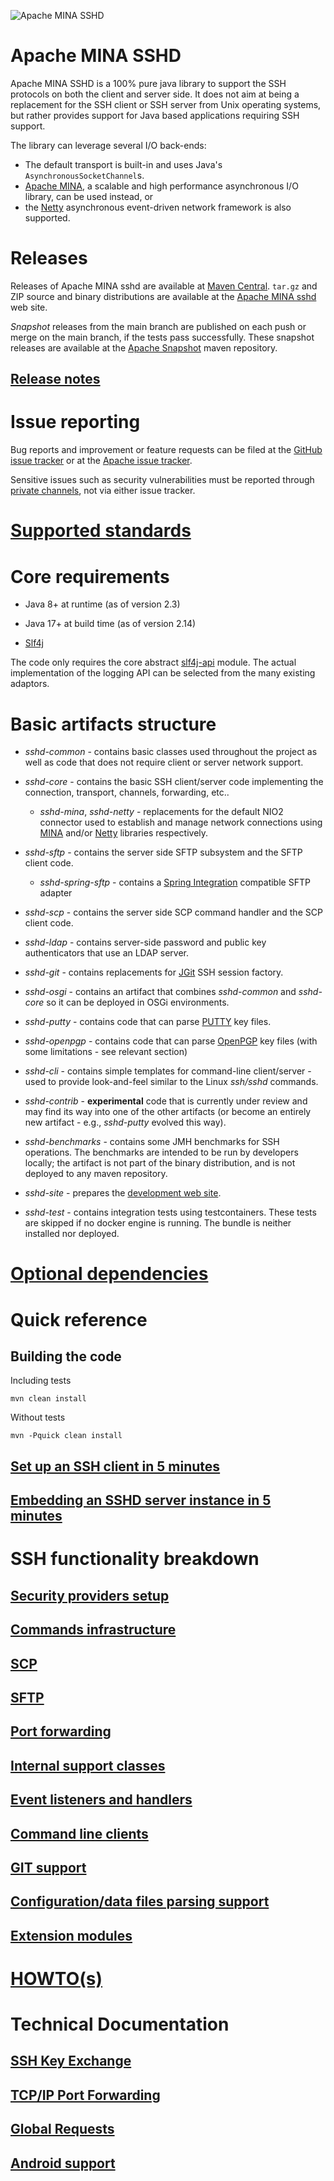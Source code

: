 ![Apache MINA SSHD](https://mina.apache.org/assets/img/header-sshd.png "Apache MINA SSHD")
# Apache MINA SSHD

Apache MINA SSHD is a 100% pure java library to support the SSH protocols on both the client and server side. It does not
aim at being a replacement for the SSH client or SSH server from Unix operating systems, but rather provides support for Java
based applications requiring SSH support.

The library can leverage several I/O back-ends:

* The default transport is built-in and uses Java's `AsynchronousSocketChannel`s.
* [Apache MINA](https://mina.apache.org), a scalable and high performance asynchronous I/O library, can be used instead, or
* the [Netty](https://netty.io) asynchronous event-driven network framework is also supported.

# Releases

Releases of Apache MINA sshd are available at [Maven Central](https://mvnrepository.com/artifact/org.apache.sshd). `tar.gz` and
ZIP source and binary distributions are available at the [Apache MINA sshd](https://mina.apache.org/sshd-project/downloads.html)
web site.

*Snapshot* releases from the main branch are published on each push or merge on the main branch, if the tests pass successfully.
These snapshot releases are available at the [Apache Snapshot](https://repository.apache.org/content/repositories/snapshots)
maven repository.

## [Release notes](./CHANGES.md)

# Issue reporting

Bug reports and improvement or feature requests can be filed at the [GitHub issue tracker](https://github.com/apache/mina-sshd/issues)
or at the [Apache issue tracker](https://issues.apache.org/jira/projects/SSHD).

Sensitive issues such as security vulnerabilities must be reported through [private channels](./SECURITY.md), not via either issue tracker.

# [Supported standards](./docs/standards.md)

# Core requirements

* Java 8+ at runtime (as of version 2.3)
* Java 17+ at build time (as of version 2.14)

* [Slf4j](https://www.slf4j.org/)

The code only requires the core abstract [slf4j-api](https://mvnrepository.com/artifact/org.slf4j/slf4j-api) module. The actual
implementation of the logging API can be selected from the many existing adaptors.

# Basic artifacts structure

* *sshd-common* - contains basic classes used throughout the project as well as code that does not require client or server network support.

* *sshd-core* - contains the basic SSH client/server code implementing the connection, transport, channels, forwarding, etc..
    * *sshd-mina*, *sshd-netty* - replacements for the default NIO2 connector used to establish and manage network connections using
[MINA](https://mina.apache.org/mina-project/index.html) and/or [Netty](https://netty.io/) libraries respectively.

* *sshd-sftp* - contains the server side SFTP subsystem and the SFTP client code.
    * *sshd-spring-sftp* - contains a [Spring Integration](https://spring.io/projects/spring-integration) compatible SFTP adapter

* *sshd-scp* - contains the server side SCP command handler and the SCP client code.

* *sshd-ldap* - contains server-side password and public key authenticators that use an LDAP server.

* *sshd-git* - contains replacements for [JGit](https://www.eclipse.org/jgit/) SSH session factory.

* *sshd-osgi* - contains an artifact that combines *sshd-common* and *sshd-core* so it can be deployed in OSGi environments.

* *sshd-putty* - contains code that can parse [PUTTY](https://www.putty.org/) key files.

* *sshd-openpgp* - contains code that can parse [OpenPGP](https://www.openpgp.org/) key files (with some limitations - see relevant section)

* *sshd-cli* - contains simple templates for command-line client/server - used to provide look-and-feel similar to the Linux *ssh/sshd* commands.

* *sshd-contrib* - **experimental** code that is currently under review and may find its way into one of the other artifacts
(or become an entirely new artifact - e.g., *sshd-putty* evolved this way).

* *sshd-benchmarks* - contains some JMH benchmarks for SSH operations. The benchmarks are intended to be run by developers locally;
the artifact is not part of the binary distribution, and is not deployed to any maven repository.

* *sshd-site* - prepares the [development web site](https://apache.github.io/mina-sshd).

* *sshd-test* - contains integration tests using testcontainers. These tests are skipped if no docker engine is running. The bundle is neither installed nor deployed.

# [Optional dependencies](./docs/dependencies.md)

# Quick reference

## Building the code

Including tests

```
mvn clean install
```

Without tests

```
mvn -Pquick clean install
```

## [Set up an SSH client in 5 minutes](./docs/client-setup.md)

## [Embedding an SSHD server instance in 5 minutes](./docs/server-setup.md)

# SSH functionality breakdown

## [Security providers setup](./docs/security-providers.md)

## [Commands infrastructure](./docs/commands.md)

## [SCP](./docs/scp.md)

## [SFTP](./docs/sftp.md)

## [Port forwarding](./docs/port-forwarding.md)

## [Internal support classes](./docs/internals.md)

## [Event listeners and handlers](./docs/event-listeners.md)

## [Command line clients](./docs/cli.md)

## [GIT support](./docs/git.md)

## [Configuration/data files parsing support](./docs/files-parsing.md)

## [Extension modules](./docs/extensions.md)

# [HOWTO(s)](./docs/howto.md)

# Technical Documentation

## [SSH Key Exchange](./docs/technical/kex.md)

## [TCP/IP Port Forwarding](./docs/technical/tcpip-forwarding.md)

## [Global Requests](./docs/technical/global_requests.md)

## [Android support](./docs/android.md)
